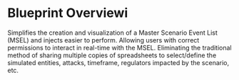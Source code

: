 # Blueprint Overviewi

Simplifies the creation and visualization of a Master Scenario Event List (MSEL) and injects easier to perform. Allowing users with correct permissions to interact in real-time with the MSEL. Eliminating the traditional method of sharing multiple copies of spreadsheets to select/define the simulated entities, attacks, timeframe, regulators impacted by the scenario, etc.
